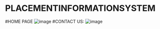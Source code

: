 # PLACEMENTINFORMATIONSYSTEM
#HOME PAGE
![image](https://user-images.githubusercontent.com/76913237/135711885-7e534494-f080-418f-96ff-ff55ab5ed065.png)
#CONTACT US:
![image](https://user-images.githubusercontent.com/76913237/135711909-bb2ea20e-449a-4a22-b6a8-6efd08031335.png)

